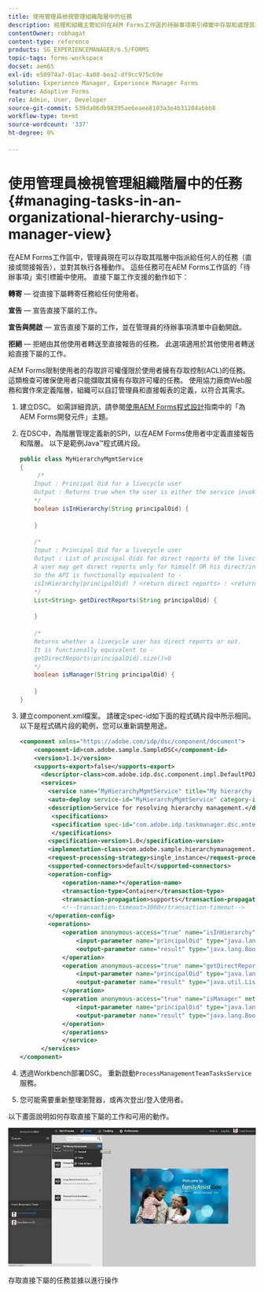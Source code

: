```yaml
---
title: 使用管理員檢視管理組織階層中的任務
description: 經理和組織主管如何在AEM Forms工作區的待辦事項索引標籤中存取和處理其直接和間接報告的任務。
contentOwner: robhagat
content-type: reference
products: SG_EXPERIENCEMANAGER/6.5/FORMS
topic-tags: forms-workspace
docset: aem65
exl-id: e50974a7-01ac-4a08-bea2-df9cc975c69e
solution: Experience Manager, Experience Manager Forms
feature: Adaptive Forms
role: Admin, User, Developer
source-git-commit: 539da06db98395ae6eaee8103a3e4b31204abbb8
workflow-type: tm+mt
source-wordcount: '337'
ht-degree: 0%

---
```


# 使用管理員檢視管理組織階層中的任務{#managing-tasks-in-an-organizational-hierarchy-using-manager-view}

在AEM Forms工作區中，管理員現在可以存取其階層中指派給任何人的任務（直接或間接報告），並對其執行各種動作。 這些任務可在AEM Forms工作區的「待辦事項」索引標籤中使用。 直接下屬工作支援的動作如下：

**轉寄** — 從直接下屬轉寄任務給任何使用者。

**宣告** — 宣告直接下屬的工作。

**宣告與開啟** — 宣告直接下屬的工作，並在管理員的待辦事項清單中自動開啟。

**拒絕** — 拒絕由其他使用者轉送至直接報告的任務。 此選項適用於其他使用者轉送給直接下屬的工作。

AEM Forms限制使用者的存取許可權僅限於使用者擁有存取控制(ACL)的任務。 這類檢查可確保使用者只能擷取其擁有存取許可權的任務。 使用協力廠商Web服務和實作來定義階層，組織可以自訂管理員和直接報表的定義，以符合其需求。

1. 建立DSC。 如需詳細資訊，請參閱[使用AEM Forms程式設計](https://www.adobe.com/go/learn_aemforms_programming_63)指南中的「為AEM Forms開發元件」主題。
1. 在DSC中，為階層管理定義新的SPI，以在AEM Forms使用者中定義直接報告和階層。 以下是範例Java™程式碼片段。

   ```java
   public class MyHierarchyMgmtService
   {
        /*
       Input : Principal Oid for a livecycle user
       Output : Returns true when the user is either the service invoker OR his direct/indirect report.
       */
       boolean isInHierarchy(String principalOid) {
   
       }
   
       /*
       Input : Principal Oid for a livecycle user
       Output : List of principal Oids for direct reports of the livecycle user
       A user may get direct reports only for himself OR his direct/indirect reports.
       So the API is functionally equivalent to -
       isInHierarchy(principalOid) ? <return direct reports> : <return empty list>
       */
       List<String> getDirectReports(String principalOid) {
   
       }
   
       /*
       Returns whether a livecycle user has direct reports or not.
       It is functionally equivalent to -
       getDirectReports(principalOid).size()>0
       */
       boolean isManager(String principalOid) {
   
       }
   }
   ```

1. 建立component.xml檔案。 請確定spec-id如下面的程式碼片段中所示相同。 以下是程式碼片段的範例，您可以重新調整用途。

   ```xml
   <component xmlns="https://adobe.com/idp/dsc/component/document">
       <component-id>com.adobe.sample.SampleDSC</component-id>
       <version>1.1</version>
       <supports-export>false</supports-export>
         <descriptor-class>com.adobe.idp.dsc.component.impl.DefaultPOJODescriptorImpl</descriptor-class>
         <services>
           <service name="MyHierarchyMgmtService" title="My hierarchy management service" orchestrateable="false">
           <auto-deploy service-id="MyHierarchyMgmtService" category-id="Sample DSC" major-version="1" minor-version="0" />
           <description>Service for resolving hierarchy management.</description>
            <specifications>
            <specification spec-id="com.adobe.idp.taskmanager.dsc.enterprise.HierarchyManagementProvider"/>
            </specifications>
           <specification-version>1.0</specification-version>
           <implementation-class>com.adobe.sample.hierarchymanagement.MyHierarchyMgmtService</implementation-class>
           <request-processing-strategy>single_instance</request-processing-strategy>
           <supported-connectors>default</supported-connectors>
           <operation-config>
               <operation-name>*</operation-name>
               <transaction-type>Container</transaction-type>
               <transaction-propagation>supports</transaction-propagation>
               <!--transaction-timeout>3000</transaction-timeout-->
           </operation-config>
           <operations>
               <operation anonymous-access="true" name="isInHierarchy" method="isInHierarchy">
                   <input-parameter name="principalOid" type="java.lang.String" />
                   <output-parameter name="result" type="java.lang.Boolean"/>
               </operation>
               <operation anonymous-access="true" name="getDirectReports" method="getDirectReports">
                   <input-parameter name="principalOid" type="java.lang.String" />
                   <output-parameter name="result" type="java.util.List"/>
               </operation>
               <operation anonymous-access="true" name="isManager" method="isManager">
                   <input-parameter name="principalOid" type="java.lang.String" />
                   <output-parameter name="result" type="java.lang.Boolean"/>
               </operation>
               </operations>
               </service>
         </services>
   </component>
   ```

1. 透過Workbench部署DSC。 重新啟動`ProcessManagementTeamTasksService`服務。
1. 您可能需要重新整理瀏覽器，或再次登出/登入使用者。

以下畫面說明如何存取直接下屬的工作和可用的動作。

![cu_manager_view](assets/cu_manager_view.png)

存取直接下屬的任務並據以進行操作
